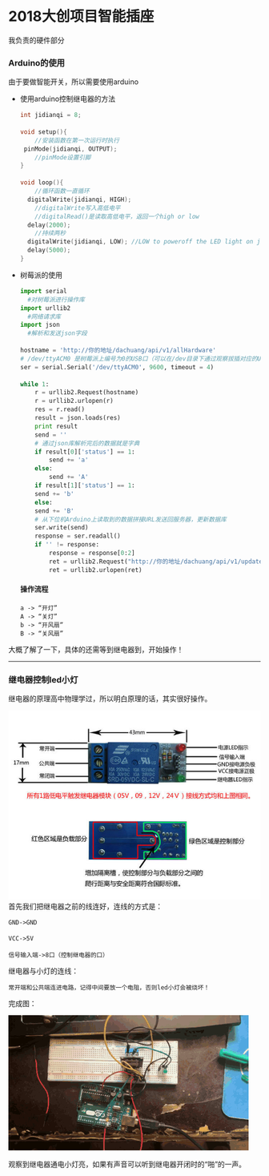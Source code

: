 # 2018大创项目智能插座

我负责的硬件部分



### Arduino的使用

由于要做智能开关，所以需要使用arduino

* 使用arduino控制继电器的方法

  ```c
  int jidianqi = 8;
  
  void setup(){
      //安装函数在第一次运行时执行
   pinMode(jidianqi, OUTPUT); 
      //pinMode设置引脚
  }
  
  void loop(){
      //循环函数一直循环
    digitalWrite(jidianqi, HIGH);
      //digitalWrite写入高低电平
      //digitalRead()是读取高低电平，返回一个high or low
    delay(2000);
      //持续两秒
    digitalWrite(jidianqi, LOW); //LOW to poweroff the LED light on jidianqi
    delay(5000);
  }
  ```

  

* 树莓派的使用

  ```python
  import serial 
  	#对树莓派进行操作库
  import urllib2
  	#网络请求库
  import json
  	#解析和发送json字段
  
  hostname = 'http://你的地址/dachuang/api/v1/allHardware'
  # /dev/ttyACM0 是树莓派上编号为0的USB口（可以在/dev目录下通过观察拔插对应的USB口找到对应的编号）					
  ser = serial.Serial('/dev/ttyACM0', 9600, timeout = 4)
  
  while 1:
      r = urllib2.Request(hostname)
      r = urllib2.urlopen(r)
      res = r.read()
      result = json.loads(res)
      print result
      send = ''
      # 通过json库解析完后的数据就是字典
      if result[0]['status'] == 1:
          send += 'a'
      else:
          send += 'A'
      if result[1]['status'] == 1:
      send += 'b'
      else:
      send += 'B'
      # 从下位机Arduino上读取到的数据拼接URL发送回服务器，更新数据库
      ser.write(send)
      response = ser.readall()
      if '' != response:
          response = response[0:2]
          ret = urllib2.Request("http://你的地址/dachuang/api/v1/updateHardware?hardwarename=tempUnit&status=3" + '&num=' + response)
          ret = urllib2.urlopen(ret)
  ```

  #### 操作流程

  ```
  a -> “开灯”
  A -> “关灯”
  b -> “开风扇”
  B -> “关风扇”
  ```

大概了解了一下，具体的还需等到继电器到，开始操作！

---



### 继电器控制led小灯

继电器的原理高中物理学过，所以明白原理的话，其实很好操作。

![继电器原理](./picture/jidianqi1.jpg)
首先我们把继电器之前的线连好，连线的方式是：

```
GND->GND

VCC->5V

信号输入端->8口（控制继电器的口）
```
继电器与小灯的连线：

```
常开端和公共端连进电路，记得中间要放一个电阻，否则led小灯会被烧坏！
```

完成图：

![继电器工作控制led灯间歇通断](./picture/jidianqi2.gif)

观察到继电器通电小灯亮，如果有声音可以听到继电器开闭时的“啪”的一声。